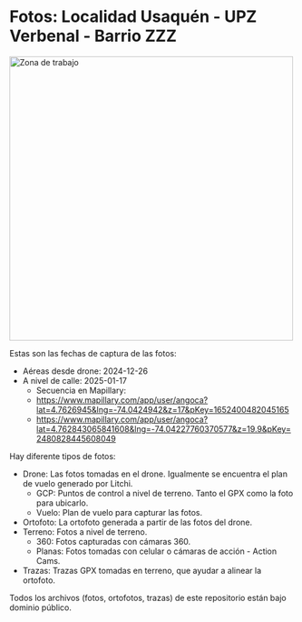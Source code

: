 # Fotos: Localidad Usaquén - UPZ Verbenal - Barrio ZZZ

<img width="500" alt="Zona de trabajo" src="Zona de trabajo.png">

Estas son las fechas de captura de las fotos:

* Aéreas desde drone: 2024-12-26
* A nivel de calle: 2025-01-17
  * Secuencia en Mapillary:
  * https://www.mapillary.com/app/user/angoca?lat=4.7626945&lng=-74.0424942&z=17&pKey=1652400482045165
  * https://www.mapillary.com/app/user/angoca?lat=4.762843065841608&lng=-74.04227760370577&z=19.9&pKey=2480828445608049

Hay diferente tipos de fotos:

* Drone: Las fotos tomadas en el drone. Igualmente se encuentra el plan de vuelo generado por Litchi.
  * GCP: Puntos de control a nivel de terreno. Tanto el GPX como la foto para ubicarlo.
  * Vuelo: Plan de vuelo para capturar las fotos.
* Ortofoto: La ortofoto generada a partir de las fotos del drone.
* Terreno: Fotos a nivel de terreno.
  * 360: Fotos capturadas con cámaras 360.
  * Planas: Fotos tomadas con celular o cámaras de acción - Action Cams.
* Trazas: Trazas GPX tomadas en terreno, que ayudar a alinear la ortofoto.

Todos los archivos (fotos, ortofotos, trazas) de este repositorio están bajo dominio público.
